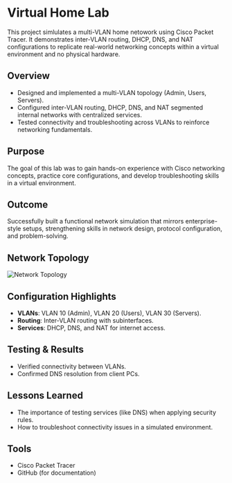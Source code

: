 # Virtual Home Lab

This project simlulates a multi-VLAN home netowork using Cisco Packet Tracer. 
It demonstrates inter-VLAN routing, DHCP, DNS, and NAT configurations to replicate real-world networking concepts within a virtual environment and no physical hardware. 

## Overview 
- Designed and implemented a multi-VLAN topology (Admin, Users, Servers).
- Configured inter-VLAN routing, DHCP, DNS, and NAT segmented internal networks with centralized services.
- Tested connectivity and troubleshooting across VLANs to reinforce networking fundamentals.

## Purpose
The goal of this lab was to gain hands-on experience with Cisco networking concepts, practice core configurations, and develop troubleshooting skills in a virtual environment. 

## Outcome 
Successfully built a functional network simulation that mirrors enterprise-style setups, strengthening skills in network design, protocol configuration, and problem-solving.

## Network Topology 
![Network Topology](topology.png)

## Configuration Highlights 
- **VLANs**: VLAN 10 (Admin), VLAN 20 (Users), VLAN 30 (Servers).
- **Routing**: Inter-VLAN routing with subinterfaces.
- **Services**: DHCP, DNS, and NAT for internet access.

## Testing & Results 
- Verified connectivity between VLANs.  
- Confirmed DNS resolution from client PCs.  

## Lessons Learned
- The importance of testing services (like DNS) when applying security rules.  
- How to troubleshoot connectivity issues in a simulated environment.  

## Tools
- Cisco Packet Tracer  
- GitHub (for documentation)  
